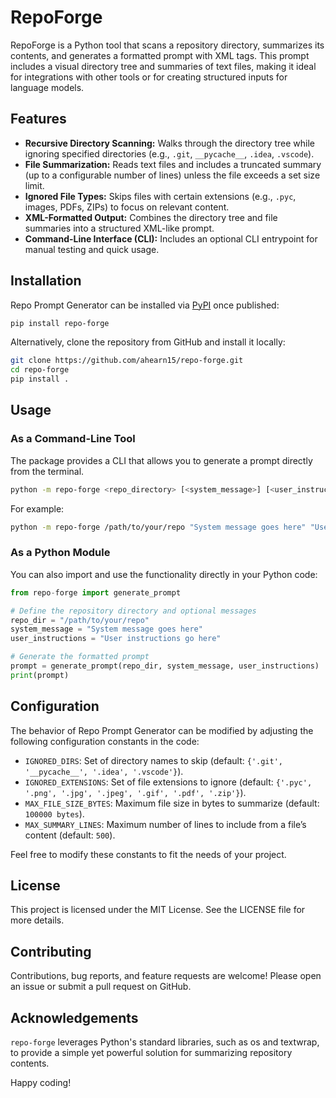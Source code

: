 # RepoForge

RepoForge is a Python tool that scans a repository directory, summarizes its contents, and generates a formatted prompt with XML tags. This prompt includes a visual directory tree and summaries of text files, making it ideal for integrations with other tools or for creating structured inputs for language models.

## Features

- **Recursive Directory Scanning:** Walks through the directory tree while ignoring specified directories (e.g., `.git`, `__pycache__`, `.idea`, `.vscode`).
- **File Summarization:** Reads text files and includes a truncated summary (up to a configurable number of lines) unless the file exceeds a set size limit.
- **Ignored File Types:** Skips files with certain extensions (e.g., `.pyc`, images, PDFs, ZIPs) to focus on relevant content.
- **XML-Formatted Output:** Combines the directory tree and file summaries into a structured XML-like prompt.
- **Command-Line Interface (CLI):** Includes an optional CLI entrypoint for manual testing and quick usage.

## Installation

Repo Prompt Generator can be installed via [PyPI](https://pypi.org/) once published:

```bash
pip install repo-forge
```

Alternatively, clone the repository from GitHub and install it locally:

```bash
git clone https://github.com/ahearn15/repo-forge.git
cd repo-forge
pip install .
```

## Usage
### As a Command-Line Tool
The package provides a CLI that allows you to generate a prompt directly from the terminal.

```bash
python -m repo-forge <repo_directory> [<system_message>] [<user_instructions>]
```
For example:

```bash
python -m repo-forge /path/to/your/repo "System message goes here" "User instructions go here"
```

### As a Python Module
You can also import and use the functionality directly in your Python code:

```python
from repo-forge import generate_prompt

# Define the repository directory and optional messages
repo_dir = "/path/to/your/repo"
system_message = "System message goes here"
user_instructions = "User instructions go here"

# Generate the formatted prompt
prompt = generate_prompt(repo_dir, system_message, user_instructions)
print(prompt)
```

## Configuration
The behavior of Repo Prompt Generator can be modified by adjusting the following configuration constants in the code:

- `IGNORED_DIRS`: Set of directory names to skip (default: `{'.git', '__pycache__', '.idea', '.vscode'}`).
- `IGNORED_EXTENSIONS`: Set of file extensions to ignore (default: `{'.pyc', '.png', '.jpg', '.jpeg', '.gif', '.pdf', '.zip'}`).
- `MAX_FILE_SIZE_BYTES`: Maximum file size in bytes to summarize (default: `100000 bytes`).
- `MAX_SUMMARY_LINES`: Maximum number of lines to include from a file’s content (default: `500`).

Feel free to modify these constants to fit the needs of your project.

## License
This project is licensed under the MIT License. See the LICENSE file for more details.

## Contributing
Contributions, bug reports, and feature requests are welcome! Please open an issue or submit a pull request on GitHub.

## Acknowledgements
`repo-forge` leverages Python's standard libraries, such as os and textwrap, to provide a simple yet powerful solution for summarizing repository contents.

Happy coding!
